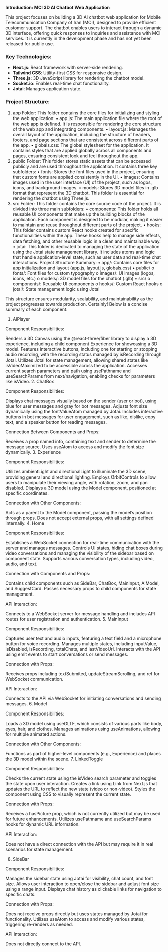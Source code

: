 **Introduction: MCI 3D AI Chatbot Web Application**

This project focuses on building a 3D AI chatbot web application for Mobile Telecommunication Company of Iran (MCI), designed to provide efficient customer support. The chatbot enables users to interact through a dynamic 3D interface, offering quick responses to inquiries and assistance with MCI services. It is currently in the development phase and has not yet been released for public use.

### Key Technologies:
- **Next.js**: React framework with server-side rendering.
- **Tailwind CSS**: Utility-first CSS for responsive design.
- **Three.js**: 3D JavaScript library for rendering the chatbot model.
- **Socket.io**: Enables real-time chat functionality.
- **Jotai**: Manages application state.

### Project Structure:
1. app Folder:
This folder contains the core files for initializing and styling the web application:
•	app.js: The main application file where the root of the web app is defined. It is responsible for rendering the core structure of the web app and integrating components.
•	layout.js: Manages the overall layout of the application, including the structure of headers, footers, and page sections that are consistent across different parts of the app.
•	globals.css: The global stylesheet for the application. It contains styles that are applied globally across all components and pages, ensuring consistent look and feel throughout the app.
2. public Folder:
This folder stores static assets that can be accessed publicly and are used throughout the application. It contains three key subfolders:
•	fonts: Stores the font files used in the project, ensuring that custom fonts are applied consistently in the UI.
•	images: Contains images used in the user interface (UI) of the project, such as logos, icons, and background images.
•	models: Stores 3D model files in .glb format that represent the 3D chatbot. This folder is essential for rendering the chatbot using Three.js.
3. src Folder:
This folder contains the core source code of the project. It is divided into three main subfolders:
•	components: This folder holds all reusable UI components that make up the building blocks of the application. Each component is designed to be modular, making it easier to maintain and reuse throughout different parts of the project.
•	hooks: This folder contains custom React hooks created for specific functionalities within the app. These hooks help to manage side effects, data fetching, and other reusable logic in a clean and maintainable way.
•	jotai: This folder is dedicated to managing the state of the application using the Jotai state management library. It includes atoms and logic that handle application-level state, such as user data and real-time chat interactions.
Project Structure Summary:
•	app/: Contains core files for app initialization and layout (app.js, layout.js, globals.css)
•	public/
o	fonts/: Font files for custom typography
o	images/: UI images (logos, icons, etc.)
o	models/: 3D model files for the chatbot (.glb)
•	src/
o	components/: Reusable UI components
o	hooks/: Custom React hooks
o	jotai/: State management logic using Jotai

This structure ensures modularity, scalability, and maintainability as the project progresses towards production. Certainly! Below is a concise summary of each component.

1. AiPlayer

Component Responsibilities:

Renders a 3D Canvas using the @react-three/fiber library to display a 3D experience, including a child component Experience for showcasing a 3D model.
Features interactive buttons, including one for starting or stopping audio recording, with the recording status managed by isRecording through Jotai.
Utilizes Jotai for state management, allowing shared states like isVideoMaximized to be accessible across the application.
Accesses current search parameters and path using usePathname and useSearchParams from next/navigation, enabling checks for parameters like isVideo.
2. ChatBox

Component Responsibilities:

Displays chat messages visually based on the sender (user or bot), using blue for user messages and gray for bot messages.
Adjusts font size dynamically using the fontValueAtom managed by Jotai.
Includes interactive buttons in bot messages for user engagement, such as like, dislike, copy text, and a speaker button for reading messages.

Connection Between Components and Props:

Receives a prop named info, containing text and sender to determine the message source.
Uses useAtom to access and modify the font size dynamically.
3. Experience

Component Responsibilities:

Utilizes ambientLight and directionalLight to illuminate the 3D scene, providing general and directional lighting.
Employs OrbitControls to allow users to manipulate their viewing angle, with rotation, zoom, and pan disabled.
Displays a 3D model using the Model component, positioned at specific coordinates.

Connection with Other Components:

Acts as a parent to the Model component, passing the model’s position through props.
Does not accept external props, with all settings defined internally.
4. Home

Component Responsibilities:

Establishes a WebSocket connection for real-time communication with the server and manages messages.
Controls UI states, hiding chat boxes during video conversations and managing the visibility of the sidebar based on component state.
Supports various conversation types, including video, audio, and text.

Connection with Components and Props:

Contains child components such as SideBar, ChatBox, MainInput, AiModel, and SuggestCard.
Passes necessary props to child components for state management.

API Interaction:

Connects to a WebSocket server for message handling and includes API routes for user registration and authentication.
5. MainInput

Component Responsibilities:

Captures user text and audio inputs, featuring a text field and a microphone button for voice recording.
Manages multiple states, including inputValue, isDisabled, isRecording, totalChats, and lastVideoUrl.
Interacts with the API using emit events to start conversations or send messages.

Connection with Props:

Receives props including textSubmited, updateStreamScrolling, and ref for WebSocket communication.

API Interaction:

Connects to the API via WebSocket for initiating conversations and sending messages.
6. Model

Component Responsibilities:

Loads a 3D model using useGLTF, which consists of various parts like body, eyes, hair, and clothes.
Manages animations using useAnimations, allowing for multiple animated actions.

Connection with Other Components:

Functions as part of higher-level components (e.g., Experience) and places the 3D model within the scene.
7. LinkedToggle

Component Responsibilities:

Checks the current state using the isVideo search parameter and toggles the state upon user interaction.
Creates a link using Link from Next.js that updates the URL to reflect the new state (video or non-video).
Styles the component using CSS to visually represent the current state.

Connection with Props:

Receives a hasPicture prop, which is not currently utilized but may be used for future enhancements.
Utilizes usePathname and useSearchParams hooks for dynamic URL information.

API Interaction:

Does not have a direct connection with the API but may require it in real scenarios for state management.


8. SideBar

Component Responsibilities:

Manages the sidebar state using Jotai for visibility, chat count, and font size.
Allows user interaction to open/close the sidebar and adjust font size using a range input.
Displays chat history as clickable links for navigation to specific chats.

Connection with Props:

Does not receive props directly but uses states managed by Jotai for functionality.
Utilizes useAtom to access and modify various states, triggering re-renders as needed.

API Interaction:

Does not directly connect to the API.




